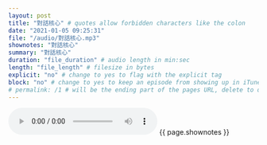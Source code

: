 ```yaml
---
layout: post
title: "對話核心" # quotes allow forbidden characters like the colon
date: "2021-01-05 09:25:31"
file: "/audio/對話核心.mp3"
shownotes: "對話核心"
summary: "對話核心"
duration: "file_duration" # audio length in min:sec
length: "file_length" # filesize in bytes
explicit: "no" # change to yes to flag with the explicit tag
block: "no" # change to yes to keep an episode from showing up in iTunes
# permalink: /1 # will be the ending part of the pages URL, delete to default to the title
---
```


<audio controls>
<source src="{{site.url}}{{site.baseurl}}{{ page.file }}" type="audio/x-mp3">
Your browser does not support the audio element.
</audio>
{{ page.shownotes }}
